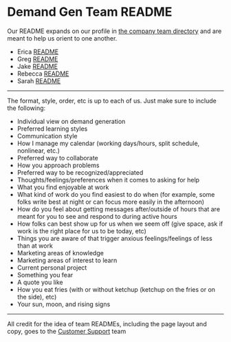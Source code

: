 # Demand Gen Team README

Our README expands on our profile in [the company team directory](../../company/team/index.md) and are meant to help us orient to one another.

- Erica [README](./erica-readme.md)
- Greg [README](./greg-readme.md)
- Jake [README](./jake-readme.md)
- Rebecca [README](./rebecca-readme.md)
- Sarah [README](./sarah-readme.md)

---

The format, style, order, etc is up to each of us. Just make sure to include the following:

- Individual view on demand generation
- Preferred learning styles
- Communication style
- How I manage my calendar (working days/hours, split schedule, nonlinear, etc.)
- Preferred way to collaborate
- How you approach problems
- Preferred way to be recognized/appreciated
- Thoughts/feelings/preferences when it comes to asking for help
- What you find enjoyable at work
- What kind of work do you find easiest to do when (for example, some folks write best at night or can focus more easily in the afternoon)
- How do you feel about getting messages after/outside of hours that are meant for you to see and respond to during active hours
- How folks can best show up for us when we seem off (give space, ask if work is the right place for us to be today, etc)
- Things you are aware of that trigger anxious feelings/feelings of less than at work
- Marketing areas of knowledge
- Marketing areas of interest to learn
- Current personal project
- Something you fear
- A quote you like
- How you eat fries (with or without ketchup (ketchup on the fries or on the side), etc)
- Your sun, moon, and rising signs

---

All credit for the idea of team READMEs, including the page layout and copy, goes to the [Customer Support](../../support/support-bios.md) team
